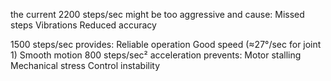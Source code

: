 the current 2200 steps/sec might be too aggressive and cause:
    Missed steps
    Vibrations
    Reduced accuracy

1500 steps/sec provides:
    Reliable operation
    Good speed (≈27°/sec for joint 1)
    Smooth motion
    800 steps/sec² acceleration prevents:
    Motor stalling
    Mechanical stress
    Control instability